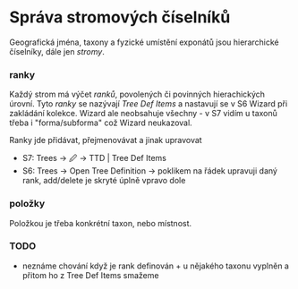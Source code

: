# Správa stromových číselníků
Geografická jména, taxony a fyzické umístění exponátů jsou hierarchické číselníky, dále jen *stromy*.

### ranky
Každý strom má výčet *ranků*, povolených či povinných hierachických úrovní. Tyto *ranky* se nazývají *Tree Def Items* a nastavují se v S6 Wizard při zakládání kolekce. Wizard ale neobsahuje všechny - v S7 vidím u taxonů třeba i "forma/subforma" což Wizard neukazoval. 

Ranky jde přidávat, přejmenovávat a jinak upravovat
* S7: Trees -> 🖉 -> TTD | Tree Def Items
* S6: Trees -> Open Tree Definition -> poklikem na řádek upravuji daný rank, add/delete je skryté úplně vpravo dole

### položky
Položkou je třeba konkrétní taxon, nebo místnost. 

### TODO
* neznáme chování když je rank definován + u nějakého taxonu vyplněn a přitom ho z Tree Def Items smažeme
